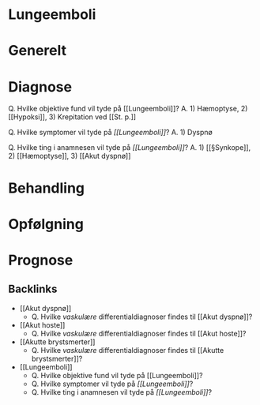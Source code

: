 # Lungeemboli
# Generelt

# Diagnose
Q. Hvilke objektive fund vil tyde på [[Lungeemboli]]?
A. 1) Hæmoptyse, 2) [[Hypoksi]], 3) Krepitation ved [[St. p.]]

Q. Hvilke symptomer vil tyde på *[[Lungeemboli]]*? 
A. 1) Dyspnø

Q. Hvilke ting i anamnesen vil tyde på *[[Lungeemboli]]*? 
A. 1) [[§Synkope]], 2) [[Hæmoptyse]], 3) [[Akut dyspnø]]

# Behandling

# Opfølgning

# Prognose

## Backlinks
* [[Akut dyspnø]]
	* Q. Hvilke *vaskulære* differentialdiagnoser findes til [[Akut dyspnø]]?
* [[Akut hoste]]
	* Q. Hvilke *vaskulære* differentialdiagnoser findes til [[Akut hoste]]?
* [[Akutte brystsmerter]]
	* Q. Hvilke *vaskulære* differentialdiagnoser findes til [[Akutte brystsmerter]]?
* [[Lungeemboli]]
	* Q. Hvilke objektive fund vil tyde på [[Lungeemboli]]?
	* Q. Hvilke symptomer vil tyde på *[[Lungeemboli]]*? 
	* Q. Hvilke ting i anamnesen vil tyde på *[[Lungeemboli]]*? 

<!-- #anki/tag/med/Cardiology #anki/deck/Medicine #anki/tag/med/Lung medicine# -->

<!-- {BearID:9DFCC590-7042-4076-BAA5-4BDDE839B2AA-62757-00006B8D400698DB} -->
